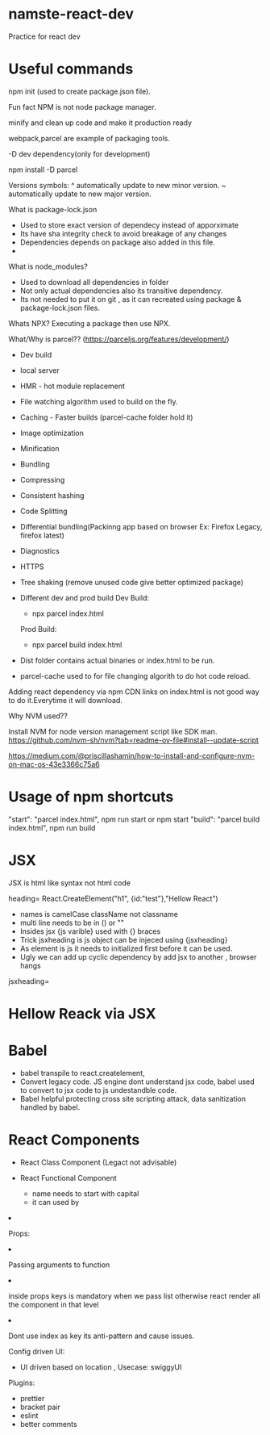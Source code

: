 # namste-react-dev
Practice for react dev 

# Useful commands

npm init (used to create package.json file). 

Fun fact NPM is not node package manager.

minify and clean up code and make it production ready

webpack,parcel are example of packaging tools.

-D dev dependency(only for development)

npm install -D parcel

Versions symbols:
^ automatically update to new minor version.
~ automatically update to new major version.

What is package-lock.json
- Used to store exact version of dependecy instead of apporximate
- Its have sha integrity check to avoid breakage of any changes
- Dependencies depends on package also added in this file.
- 

What is node_modules?
- Used to download all dependencies in folder
- Not only actual dependencies also its transitive dependency.
- Its not needed to put it on git , as it can recreated using package & package-lock.json files.

Whats NPX?
Executing a package then use NPX.


What/Why is parcel??
(https://parceljs.org/features/development/)
- Dev build
- local server
- HMR - hot module replacement
- File watching algorithm used to build on the fly.
- Caching - Faster builds (parcel-cache folder hold it)
- Image optimization
- Minification
- Bundling
- Compressing
- Consistent hashing
- Code Splitting
- Differential bundling(Packinng app based on browser Ex: Firefox Legacy, firefox latest)
- Diagnostics
- HTTPS 
- Tree shaking (remove unused code give better optimized package)
- Different dev and prod build
	Dev Build:
	- npx parcel index.html

	Prod Build: 
	- npx parcel build index.html
- Dist folder contains actual binaries or index.html to be run.
- parcel-cache used to for file changing algorith to do hot code reload.


Adding react dependency via npm
CDN links on index.html is not good way to do it.Everytime it will download.


Why NVM used??

Install NVM for node version management script like SDK man.
https://github.com/nvm-sh/nvm?tab=readme-ov-file#install--update-script

https://medium.com/@priscillashamin/how-to-install-and-configure-nvm-on-mac-os-43e3366c75a6


# Usage of npm shortcuts

"start": "parcel index.html", npm run start or npm start
 "build": "parcel build index.html", npm run build

# JSX

JSX is html like syntax not html code

heading= React.CreateElement("h1", {id:"test"},"Hellow React")

- names is camelCase className not classname
- multi line needs to be in () or ""
- Insides jsx {js varible} used with {} braces
- Trick jsxheading is js object can be injeced using {jsxheading}
- As element is js it needs to initialized first before it can be used.
- Ugly we can add up cyclic dependency by add jsx to another , browser hangs


jsxheading= <h1 id="test">Hellow Reack via JSX </h1>


# Babel
- babel transpile to react.createlement,
- Convert legacy code.
JS engine dont understand jsx code, babel used to convert to jsx code to js undestandble code.
- Babel helpful protecting cross site scripting attack, data sanitization handled by babel.


# React Components

- React Class Component (Legact not advisable)




- React Functional Component
	- name needs to start with capital
	- it can used by <Title /> babel converts it to react element
	- visit this commit for detailed working b3007dcc19a5f9bea6c6f525ca63db561c1a061b
	- Same way of using js object
		- const Title=()=> <h1>Hellow from title test</h1>
		- {Title()}
		- <Title />
		- <Title></Title> 


- Props:
 - Passing arguments to function
 - inside props keys is mandatory when we pass list otherwise react render all the component in that level
 - Dont use index as key its anti-pattern and cause issues.

Config driven UI:
- UI driven based on location , Usecase: swiggyUI

Plugins:
- prettier
- bracket pair
- eslint
- better comments









